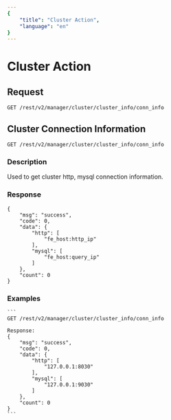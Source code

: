 ```yaml
---
{
    "title": "Cluster Action",
    "language": "en"
}
---
```


<!-- 
Licensed to the Apache Software Foundation (ASF) under one
or more contributor license agreements.  See the NOTICE file
distributed with this work for additional information
regarding copyright ownership.  The ASF licenses this file
to you under the Apache License, Version 2.0 (the
"License"); you may not use this file except in compliance
with the License.  You may obtain a copy of the License at

  http://www.apache.org/licenses/LICENSE-2.0

Unless required by applicable law or agreed to in writing,
software distributed under the License is distributed on an
"AS IS" BASIS, WITHOUT WARRANTIES OR CONDITIONS OF ANY
KIND, either express or implied.  See the License for the
specific language governing permissions and limitations
under the License.
-->

# Cluster Action

## Request

`GET /rest/v2/manager/cluster/cluster_info/conn_info`

## Cluster Connection Information

`GET /rest/v2/manager/cluster/cluster_info/conn_info`

### Description

Used to get cluster http, mysql connection information.

### Response

```
{
    "msg": "success",
    "code": 0,
    "data": {
        "http": [
            "fe_host:http_ip"
        ],
        "mysql": [
            "fe_host:query_ip"
        ]
    },
    "count": 0
}
```
    
### Examples
    ```
    GET /rest/v2/manager/cluster/cluster_info/conn_info
    
    Response:
    {
        "msg": "success",
        "code": 0,
        "data": {
            "http": [
                "127.0.0.1:8030"
            ],
            "mysql": [
                "127.0.0.1:9030"
            ]
        },
        "count": 0
    }
    ```